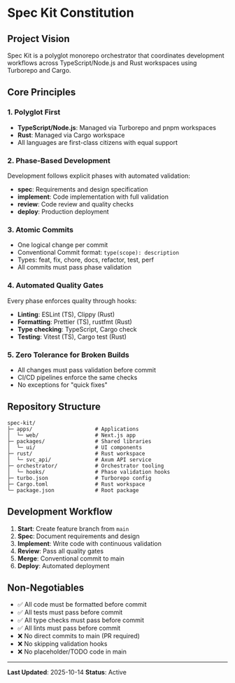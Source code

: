 # Spec Kit Constitution

## Project Vision
Spec Kit is a polyglot monorepo orchestrator that coordinates development workflows across TypeScript/Node.js and Rust workspaces using Turborepo and Cargo.

## Core Principles

### 1. Polyglot First
- **TypeScript/Node.js**: Managed via Turborepo and pnpm workspaces
- **Rust**: Managed via Cargo workspace
- All languages are first-class citizens with equal support

### 2. Phase-Based Development
Development follows explicit phases with automated validation:
- **spec**: Requirements and design specification
- **implement**: Code implementation with full validation
- **review**: Code review and quality checks
- **deploy**: Production deployment

### 3. Atomic Commits
- One logical change per commit
- Conventional Commit format: `type(scope): description`
- Types: feat, fix, chore, docs, refactor, test, perf
- All commits must pass phase validation

### 4. Automated Quality Gates
Every phase enforces quality through hooks:
- **Linting**: ESLint (TS), Clippy (Rust)
- **Formatting**: Prettier (TS), rustfmt (Rust)
- **Type checking**: TypeScript, Cargo check
- **Testing**: Vitest (TS), Cargo test (Rust)

### 5. Zero Tolerance for Broken Builds
- All changes must pass validation before commit
- CI/CD pipelines enforce the same checks
- No exceptions for "quick fixes"

## Repository Structure

```
spec-kit/
├─ apps/                    # Applications
│  └─ web/                  # Next.js app
├─ packages/                # Shared libraries
│  └─ ui/                   # UI components
├─ rust/                    # Rust workspace
│  └─ svc_api/              # Axum API service
├─ orchestrator/            # Orchestrator tooling
│  └─ hooks/                # Phase validation hooks
├─ turbo.json               # Turborepo config
├─ Cargo.toml               # Rust workspace
└─ package.json             # Root package
```

## Development Workflow

1. **Start**: Create feature branch from `main`
2. **Spec**: Document requirements and design
3. **Implement**: Write code with continuous validation
4. **Review**: Pass all quality gates
5. **Merge**: Conventional commit to main
6. **Deploy**: Automated deployment

## Non-Negotiables

- ✅ All code must be formatted before commit
- ✅ All tests must pass before commit
- ✅ All type checks must pass before commit
- ✅ All lints must pass before commit
- ❌ No direct commits to main (PR required)
- ❌ No skipping validation hooks
- ❌ No placeholder/TODO code in main

---
**Last Updated**: 2025-10-14
**Status**: Active

